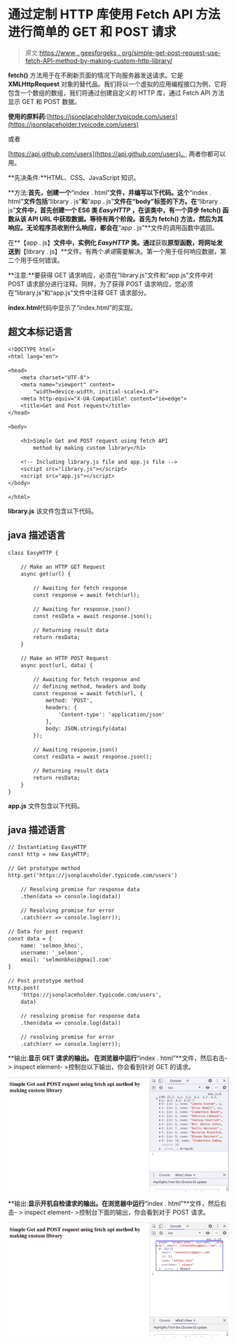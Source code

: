 # 通过定制 HTTP 库使用 Fetch API 方法进行简单的 GET 和 POST 请求

> 原文:[https://www . geesforgeks . org/simple-get-post-request-use-fetch-API-method-by-making-custom-http-library/](https://www.geeksforgeeks.org/simple-get-and-post-request-using-fetch-api-method-by-making-custom-http-library/)

**fetch()** 方法用于在不刷新页面的情况下向服务器发送请求。它是 **XMLHttpRequest** 对象的替代品。我们将以一个虚拟的应用编程接口为例，它将包含一个数组的数组，我们将通过创建自定义的 HTTP 库，通过 Fetch API 方法显示 GET 和 POST 数据。

**使用的原料药:**[https://jsonplaceholder.typicode.com/users](https://jsonplaceholder.typicode.com/users)

或者

[https://api.github.com/users](https://api.github.com/users)。
两者你都可以用。

**先决条件:**HTML、CSS、JavaScript 知识。

**方法:**首先，创建一个**“index . html”**文件，并编写以下代码。这个**“index . html”**文件包括**“library . js”**和**“app . js”**文件在“body”标签的下方。在**“library . js”**文件中，首先创建一个 ES6 类 *EasyHTTP* ，在该类中，有一个异步 **fetch()** 函数从该 API URL 中获取数据。等待有两个阶段。首先为 **fetch()** 方法，然后为其响应。无论程序员收到什么响应，都会在**“app . js”**文件的调用函数中返回。

在**【app . js】**文件中，实例化 *EasyHTTP* 类。通过**获取**原型函数，将网址发送到**【library . js】**文件。有两个*承诺*需要解决。第一个用于任何响应数据，第二个用于任何错误。

**注意:**要获得 GET 请求响应，必须在“library.js”文件和“app.js”文件中对 POST 请求部分进行注释。同样，为了获得 POST 请求响应，您必须在“library.js”和“app.js”文件中注释 GET 请求部分。

**index.html**代码中显示了“index.html”的实现。

## 超文本标记语言

```htmlhtml
<!DOCTYPE html>
<html lang="en">

<head>
    <meta charset="UTF-8">
    <meta name="viewport" content=
        "width=device-width, initial-scale=1.0">
    <meta http-equiv="X-UA-Compatible" content="ie=edge">
    <title>Get and Post request</title>
</head>

<body>

    <h1>Simple Get and POST request using fetch API
        method by making custom library</h1>

    <!-- Including library.js file and app.js file -->
    <script src="library.js"></script>
    <script src="app.js"></script>
</body>

</html>
```

**library.js** 该文件包含以下代码。

## java 描述语言

```htmlhtml
class EasyHTTP {

    // Make an HTTP GET Request 
    async get(url) {

        // Awaiting for fetch response
        const response = await fetch(url);

        // Awaiting for response.json()
        const resData = await response.json();

        // Returning result data
        return resData;
    }

    // Make an HTTP POST Request
    async post(url, data) {

        // Awaiting for fetch response and 
        // defining method, headers and body  
        const response = await fetch(url, {
            method: 'POST',
            headers: {
                'Content-type': 'application/json'
            },
            body: JSON.stringify(data)
        });

        // Awaiting response.json()
        const resData = await response.json();

        // Returning result data
        return resData;
    }
}
```

**app.js** 文件包含以下代码。

## java 描述语言

```htmlhtml
// Instantiating EasyHTTP
const http = new EasyHTTP;

// Get prototype method 
http.get('https://jsonplaceholder.typicode.com/users')

    // Resolving promise for response data
    .then(data => console.log(data))

    // Resolving promise for error
    .catch(err => console.log(err));

// Data for post request
const data = {
    name: 'selmon_bhoi',
    username: '_selmon',
    email: 'selmonbhoi@gmail.com'
}

// Post prototype method 
http.post(
    'https://jsonplaceholder.typicode.com/users',
    data)

    // resolving promise for response data
    .then(data => console.log(data))

    // resolving promise for error
    .catch(err => console.log(err));
```

**输出:**显示 GET 请求的输出。
在浏览器中运行**“index . html”**文件，然后右击- > inspect element- >控制台以下输出，你会看到针对 GET 的请求。

![](img/06b6f96c6eaaf987d8cc979298540d97.png)

**输出:**显示开机自检请求的输出。在浏览器中运行**“index . html”**文件，然后右击- > inspect element- >控制台下面的输出，你会看到对于 POST 请求。

![](img/f0b40a5d5f78c887862a9b319064d667.png)